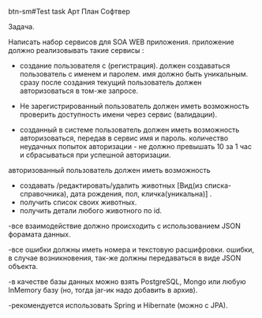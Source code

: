 btn-sm#Test task Арт План Софтвер



Задача.

Написать набор сервисов для SOA WEB приложения.
приложение должно реализовывать такие сервисы : 
- создание пользователя с (регистрация).
должен создаваться пользователь с именем и паролем.
имя должно быть уникальным.
сразу после создания текущий пользователь должен авторизоваться в том-же запросе.

- Не зарегистрированный пользователь должен иметь возможность проверить доступность имени через сервис (валидации).

- созданный в системе пользователь должен иметь возможность авторизоваться, передав в сервис имя и пароль.
 количество неудачных попыток авторизации - не должно превышать 10 за 1 час и сбрасываться при успешной авторизации.

авторизованный пользователь должен иметь возможность 
- создавать /редактировать/удалить животных [Вид(из списка-справочника), дата рождения, пол,  кличка(уникальна)] .
- получить список своих животных.
- получить детали любого животного по id.

-все взаимодействие должно происходить с использованием JSON форамата данных.

-все ошибки должны иметь номера и текстовую расшифровки. 
ошибки, в случае возникновения, так-же должны передаваться в виде JSON объекта.

-в качестве базы данных можно взять PostgreSQL, Mongo или любую InMemory базу (но, тогда jar-ик надо добавить в архив).

-рекомендуется использовать Spring и Hibernate (можно c JPA).